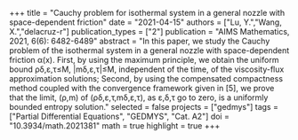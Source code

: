 +++
title = "Cauchy problem for isothermal system in a general nozzle with space-dependent friction"
date = "2021-04-15"
authors = ["Lu, Y.","Wang, X.","delacruz-r"]
publication_types = ["2"]
publication = "AIMS Mathematics, 2021, 6(6): 6482-6489"
abstract = "In this paper, we study the Cauchy problem of the isothermal system in a general nozzle with space-dependent friction α(x). First, by using the maximum principle, we obtain the uniform bound ρδ,ε,τ≤M, |mδ,ε,τ|≤M, independent of the time, of the viscosity-flux approximation solutions; Second, by using the compensated compactness method coupled with the convergence framework given in [5], we prove that the limit, (ρ,m) of (ρδ,ε,τ,mδ,ε,τ), as ε,δ,τ go to zero, is a uniformly bounded entropy solution."
selected = false
projects = ["gedmys"]
tags = ["Partial Differential Equations", "GEDMYS", "Cat. A2"]
doi = "10.3934/math.2021381"
math = true
highlight = true
+++
